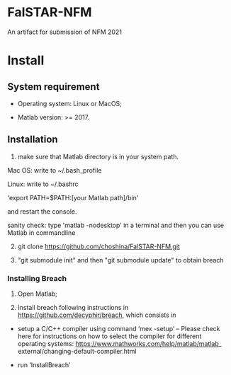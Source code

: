# FalSTAR-NFM
An artifact for submission of NFM 2021


# Install
## System requirement

- Operating system: Linux or MacOS;

- Matlab version: >= 2017.


## Installation
1. make sure that Matlab directory is in your system path.

Mac OS:  write to ~/.bash_profile

Linux:  write to ~/.bashrc

'export PATH=$PATH:[your Matlab path]/bin'

and restart the console.

sanity check: type 'matlab -nodesktop' in a terminal and then you can use Matlab in commandline

2. git clone https://github.com/choshina/FalSTAR-NFM.git

3. "git submodule init" and then "git submodule update" to obtain breach

### Installing Breach

1. Open Matlab;

2. Install breach following instructions in https://github.com/decyphir/breach, which consists in

- setup a C/C++ compiler using command ’mex -setup’
– Please check here for instructions on how to select the compiler for different
operating systems: https://www.mathworks.com/help/matlab/matlab_
external/changing-default-compiler.html

- run ’InstallBreach’
